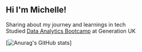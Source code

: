 ## Hi I'm Michelle!

Sharing about my journey and learnings in tech<br/>
Studied [Data Analytics Bootcamp](https://uk.generation.org/programs/data-analytics/) at Generation UK <br/>

[![Anurag's GitHub stats](https://github-readme-stats.vercel.app/apiMichellePuiKa=anuraghazra)]
